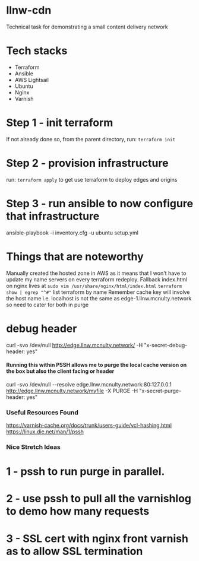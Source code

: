 # llnw-cdn
Technical task for demonstrating a small content delivery network

# Tech stacks
- Terraform
- Ansible
- AWS Lightsail
- Ubuntu
- Nginx
- Varnish

# Step 1 - init terraform
If not already done so, from the parent directory, run: `terraform init`

# Step 2 - provision infrastructure
run: `terraform apply` to get use terraform to deploy edges and origins

# Step 3 - run ansible to now configure that infrastructure
ansible-playbook -i inventory.cfg -u ubuntu setup.yml

# Things that are noteworthy
Manually created the hosted zone in AWS as it means that I won't have to update my name servers on every terraform redeploy.
Fallback index.html on nginx lives at `sudo vim /usr/share/nginx/html/index.html`
`terraform show | egrep "^#"` list terraform by name
Remember cache key will involve the host name i.e. localhost is not the same as edge-1.llnw.mcnulty.network so need to cater for both in purge

# debug header
curl -svo /dev/null http://edge.llnw.mcnulty.network/ -H "x-secret-debug-header: yes"


#### Running this within PSSH allows me to purge the local cache version on the box but also the client facing or header
curl -svo /dev/null --resolve edge.llnw.mcnulty.network:80:127.0.0.1 http://edge.llnw.mcnulty.network/myfile -X PURGE -H "x-secret-purge-header: yes"


### Useful Resources Found ###
https://varnish-cache.org/docs/trunk/users-guide/vcl-hashing.html
https://linux.die.net/man/1/pssh


### Nice Stretch Ideas
# 1 - pssh to run purge in parallel.
# 2 - use pssh to pull all the varnishlog to demo how many requests
# 3 - SSL cert with nginx front varnish as to allow SSL termination